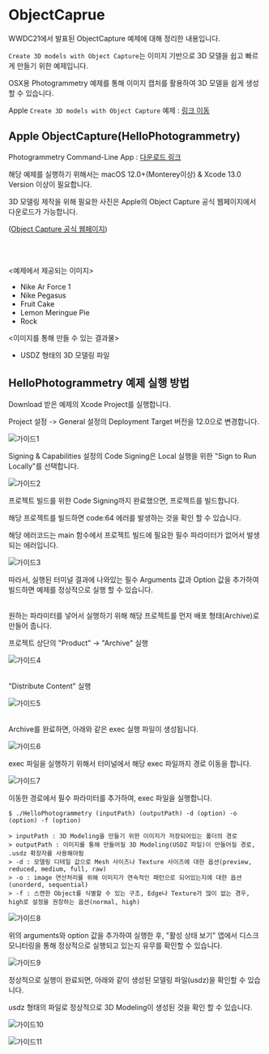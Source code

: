 # ObjectCaprue

WWDC21에서 발표된 ObjectCapture 예제에 대해 정리한 내용입니다.

`Create 3D models with Object Capture`는 이미지 기반으로 3D 모델을 쉽고 빠르게 만들기 위한 예제입니다.

OSX용 Photogrammetry 예제를 통해 이미지 캡처를 활용하여 3D 모델을 쉽게 생성할 수 있습니다.

Apple `Create 3D models with Object Capture` 예제 : [링크 이동](https://developer.apple.com/videos/play/wwdc2021/10076/)


## Apple ObjectCapture(HelloPhotogrammetry)

Photogrammetry Command-Line App : [다운로드 링크](https://developer.apple.com/documentation/realitykit/creating_a_photogrammetry_command-line_app)

해당 예제를 실행하기 위해서는 macOS 12.0+(Monterey이상) & Xcode 13.0 Version 이상이 필요합니다.

3D 모델링 제작을 위해 필요한 사진은 Apple의 Object Capture 공식 웹페이지에서 다운로드가 가능합니다.

([Object Capture 공식 웹페이지](https://developer.apple.com/augmented-reality/object-capture/))

<br/><br/>

<예제에서 제공되는 이미지>
- Nike Ar Force 1
- Nike Pegasus
- Fruit Cake
- Lemon Meringue Pie
- Rock

<이미지를 통해 만들 수 있는 결과물>
- USDZ 형태의 3D 모델링 파일

## HelloPhotogrammetry 예제 실행 방법

Download 받은 예제의 Xcode Project를 실행합니다.

Project 설정 -> General 설정의 Deployment Target 버전을 12.0으로 변경합니다.

![가이드1](./referenceImage/가이드1.png)

Signing & Capabilities 설정의 Code Signing은 Local 실행을 위한 "Sign to Run Locally"를 선택합니다.

![가이드2](./referenceImage/가이드2.png)

프로젝트 빌드를 위한 Code Signing까지 완료했으면, 프로젝트를 빌드합니다. <br/>

해당 프로젝트를 빌드하면 code:64 에러를 발생하는 것을 확인 할 수 있습니다.

해당 에러코드는 main 함수에서 프로젝트 빌드에 필요한 필수 파라미터가 없어서 발생되는 에러입니다.

![가이드3](./referenceImage/가이드3.png)

따라서, 실행된 터미널 결과에 나와있는 필수 Arguments 값과 Option 값을 추가하여 빌드하면 예제를 정상적으로 실행 할 수 있습니다.<br/><br/>

원하는 파라미터를 넣어서 실행하기 위해 해당 프로젝트를 먼저 배포 형태(Archive)로 만들어 줍니다.

프로젝트 상단의 "Product" -> "Archive" 실행

![가이드4](./referenceImage/가이드4.png)

<br/>"Distribute Content" 실행<br/>

![가이드5](./referenceImage/가이드5.png)

<br/>Archive를 완료하면, 아래와 같은 exec 실행 파일이 생성됩니다.<br/>

![가이드6](./referenceImage/가이드6.png)

exec 파일을 실행하기 위해서 터미널에서 해당 exec 파일까지 경로 이동을 합니다.

![가이드7](./referenceImage/가이드7.png)

이동한 경로에서 필수 파라미터를 추가하여, exec 파일을 실행합니다.

~~~
$ ./HelloPhotogrammetry (inputPath) (outputPath) -d (option) -o (option) -f (option)

> inputPath : 3D Modeling을 만들기 위한 이미지가 저장되어있는 폴더의 경로
> outputPath : 이미지를 통해 만들어질 3D Modeling(USDZ 파일)이 만들어질 경로, .usdz 확장자를 사용해야됨
> -d : 모델링 디테일 값으로 Mesh 사이즈나 Texture 사이즈에 대한 옵션(preview, reduced, medium, full, raw)
> -o : image 연산처리를 위해 이미지가 연속적인 패턴으로 되어있는지에 대한 옵션(unorderd, sequential)
> -f : 스캔한 Object를 식별할 수 있는 구조, Edge나 Texture가 많이 없는 경우, high로 설정을 권장하는 옵션(normal, high)
~~~

![가이드8](./referenceImage/가이드8.png)

위의 arguments와 option 값을 추가하여 실행한 후, "활성 상태 보기" 앱에서 디스크 모니터링을 통해 정상적으로 실행되고 있는지 유무를 확인할 수 있습니다.

![가이드9](./referenceImage/가이드9.png)

정상적으로 실행이 완료되면, 아래와 같이 생성된 모델링 파일(usdz)을 확인할 수 있습니다.

usdz 형태의 파일로 정상적으로 3D Modeling이 생성된 것을 확인 할 수 있습니다.

![가이드10](./referenceImage/가이드10.png)

![가이드11](./referenceImage/가이드11.png)
